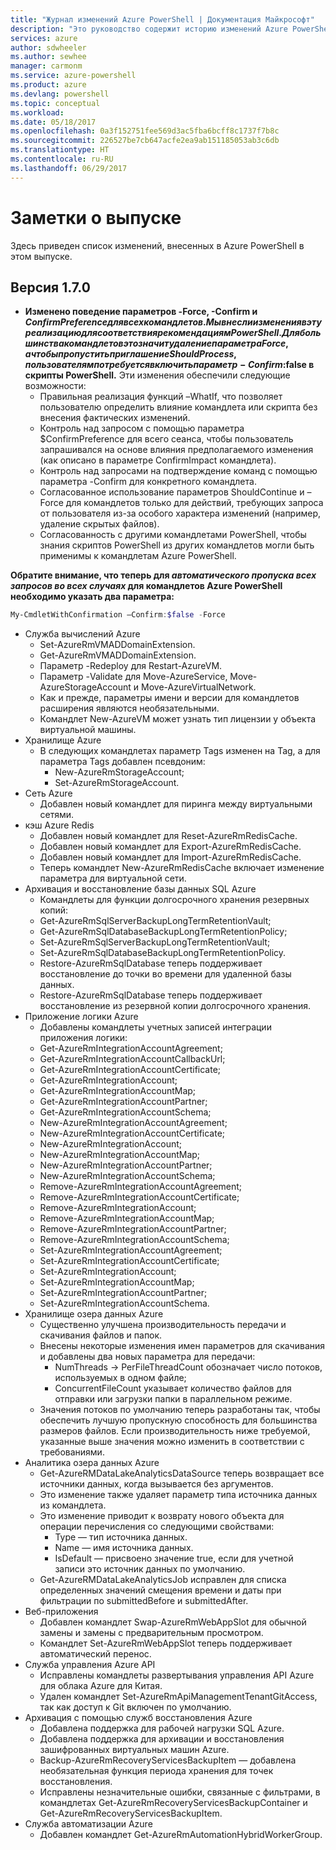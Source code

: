 ```yaml
---
title: "Журнал изменений Azure PowerShell | Документация Майкрософт"
description: "Это руководство содержит историю изменений Azure PowerShell, внесенных в новом выпуске."
services: azure
author: sdwheeler
ms.author: sewhee
manager: carmonm
ms.service: azure-powershell
ms.product: azure
ms.devlang: powershell
ms.topic: conceptual
ms.workload: 
ms.date: 05/18/2017
ms.openlocfilehash: 0a3f152751fee569d3ac5fba6bcff8c1737f7b8c
ms.sourcegitcommit: 226527be7cb647acfe2ea9ab151185053ab3c6db
ms.translationtype: HT
ms.contentlocale: ru-RU
ms.lasthandoff: 06/29/2017
---
```

# <a name="release-notes"></a>Заметки о выпуске

Здесь приведен список изменений, внесенных в Azure PowerShell в этом выпуске.

## <a name="version-170"></a>Версия 1.7.0

* **Изменено поведение параметров -Force, -Confirm и $ConfirmPreference для всех командлетов. Мы внесли изменения в эту реализацию для соответствия рекомендациям PowerShell. Для большинства командлетов это значит удаление параметра Force, а чтобы пропустить приглашение ShouldProcess, пользователям потребуется включить параметр -Confirm:$false в скрипты PowerShell.** Эти изменения обеспечили следующие возможности:
  - Правильная реализация функций –WhatIf, что позволяет пользователю определить влияние командлета или скрипта без внесения фактических изменений.
  - Контроль над запросом с помощью параметра $ConfirmPreference для всего сеанса, чтобы пользователь запрашивался на основе влияния предполагаемого изменения (как описано в параметре ConfirmImpact командлета).
  - Контроль над запросами на подтверждение команд с помощью параметра -Confirm для конкретного командлета.
  - Согласованное использование параметров ShouldContinue и –Force для командлетов только для действий, требующих запроса от пользователя из-за особого характера изменений (например, удаление скрытых файлов).
  - Согласованность с другими командлетами PowerShell, чтобы знания скриптов PowerShell из других командлетов могли быть применимы к командлетам Azure PowerShell.

**Обратите внимание, что теперь для *автоматического пропуска всех запросов во всех случаях* для командлетов Azure PowerShell необходимо указать два параметра:**
```powershell
My-CmdletWithConfirmation –Confirm:$false -Force
```
* Служба вычислений Azure
  - Set-AzureRmVMADDomainExtension.
  - Get-AzureRmVMADDomainExtension.
  - Параметр -Redeploy для Restart-AzureVM.
  - Параметр -Validate для Move-AzureService, Move-AzureStorageAccount и Move-AzureVirtualNetwork.
  - Как и прежде, параметры имени и версии для командлетов расширения являются необязательными.
  - Командлет New-AzureVM может узнать тип лицензии у объекта виртуальной машины.
* Хранилище Azure
  - В следующих командлетах параметр Tags изменен на Tag, а для параметра Tags добавлен псевдоним:
    + New-AzureRmStorageAccount;
    + Set-AzureRmStorageAccount.
* Сеть Azure
  - Добавлен новый командлет для пиринга между виртуальными сетями.
* кэш Azure Redis
  - Добавлен новый командлет для Reset-AzureRmRedisCache.
  - Добавлен новый командлет для Export-AzureRmRedisCache.
  - Добавлен новый командлет для Import-AzureRmRedisCache.
  - Теперь командлет New-AzureRmRedisCache включает изменение параметра для виртуальной сети.
* Архивация и восстановление базы данных SQL Azure
  - Командлеты для функции долгосрочного хранения резервных копий:
  - Get-AzureRmSqlServerBackupLongTermRetentionVault;
  - Get-AzureRmSqlDatabaseBackupLongTermRetentionPolicy;
  - Set-AzureRmSqlServerBackupLongTermRetentionVault;
  - Set-AzureRmSqlDatabaseBackupLongTermRetentionPolicy.
  - Restore-AzureRmSqlDatabase теперь поддерживает восстановление до точки во времени для удаленной базы данных.
  - Restore-AzureRmSqlDatabase теперь поддерживает восстановление из резервной копии долгосрочного хранения.
* Приложение логики Azure
  - Добавлены командлеты учетных записей интеграции приложения логики:
  - Get-AzureRmIntegrationAccountAgreement;
  - Get-AzureRmIntegrationAccountCallbackUrl;
  - Get-AzureRmIntegrationAccountCertificate;
  - Get-AzureRmIntegrationAccount;
  - Get-AzureRmIntegrationAccountMap;
  - Get-AzureRmIntegrationAccountPartner;
  - Get-AzureRmIntegrationAccountSchema;
  - New-AzureRmIntegrationAccountAgreement;
  - New-AzureRmIntegrationAccountCertificate;
  - New-AzureRmIntegrationAccount;
  - New-AzureRmIntegrationAccountMap;
  - New-AzureRmIntegrationAccountPartner;
  - New-AzureRmIntegrationAccountSchema;
  - Remove-AzureRmIntegrationAccountAgreement;
  - Remove-AzureRmIntegrationAccountCertificate;
  - Remove-AzureRmIntegrationAccount;
  - Remove-AzureRmIntegrationAccountMap;
  - Remove-AzureRmIntegrationAccountPartner;
  - Remove-AzureRmIntegrationAccountSchema;
  - Set-AzureRmIntegrationAccountAgreement;
  - Set-AzureRmIntegrationAccountCertificate;
  - Set-AzureRmIntegrationAccount;
  - Set-AzureRmIntegrationAccountMap;
  - Set-AzureRmIntegrationAccountPartner;
  - Set-AzureRmIntegrationAccountSchema.
* Хранилище озера данных Azure
  - Существенно улучшена производительность передачи и скачивания файлов и папок.
  - Внесены некоторые изменения имен параметров для скачивания и добавлены два новых параметра для передачи:
    + NumThreads -> PerFileThreadCount обозначает число потоков, используемых в одном файле;
    + ConcurrentFileCount указывает количество файлов для отправки или загрузки папки в параллельном режиме.
  - Значения потоков по умолчанию теперь разработаны так, чтобы обеспечить лучшую пропускную способность для большинства размеров файлов. Если производительность ниже требуемой, указанные выше значения можно изменить в соответствии с требованиями.
* Аналитика озера данных Azure
  - Get-AzureRMDataLakeAnalyticsDataSource теперь возвращает все источники данных, когда вызывается без аргументов.
  - Это изменение также удаляет параметр типа источника данных из командлета.
  - Это изменение приводит к возврату нового объекта для операции перечисления со следующими свойствами:
    + Type — тип источника данных.
    + Name — имя источника данных.
    + IsDefault — присвоено значение true, если для учетной записи это источник данных по умолчанию.
  - Get-AzureRMDataLakeAnalyticsJob исправлен для списка определенных значений смещения времени и даты при фильтрации по submittedBefore и submittedAfter.
* Веб-приложения
  - Добавлен командлет Swap-AzureRmWebAppSlot для обычной замены и замены с предварительным просмотром.
  - Командлет Set-AzureRmWebAppSlot теперь поддерживает автоматический перенос.
* Cлужба управления Azure API 
  - Исправлены командлеты развертывания управления API Azure для облака Azure для Китая.
  - Удален командлет Set-AzureRmApiManagementTenantGitAccess, так как доступ к Git включен по умолчанию.
* Архивация с помощью служб восстановления Azure
  - Добавлена поддержка для рабочей нагрузки SQL Azure.
  - Добавлена поддержка для архивации и восстановления зашифрованных виртуальных машин Azure.
  - Backup-AzureRmRecoveryServicesBackupItem — добавлена необязательная функция периода хранения для точек восстановления.
  - Исправлены незначительные ошибки, связанные с фильтрами, в командлетах Get-AzureRmRecoveryServicesBackupContainer и Get-AzureRmRecoveryServicesBackupItem.
* Служба автоматизации Azure
  - Добавлен командлет Get-AzureRmAutomationHybridWorkerGroup.
